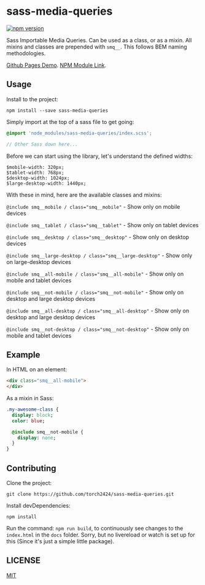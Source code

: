 # sass-media-queries

[![npm version](https://badge.fury.io/js/sass-media-queries.svg)](https://badge.fury.io/js/sass-media-queries)

Sass Importable Media Queries. Can be used as a class, or as a mixin. All mixins and classes are prepended with `smq__`. This follows BEM naming methodologies.

[Github Pages Demo](https://torch2424.github.io/sass-media-queries/).
[NPM Module Link](https://www.npmjs.com/package/sass-media-queries).

## Usage

Install to the project:

```
npm install --save sass-media-queries
```

Simply import at the top of a sass file to get going:

```scss
@import 'node_modules/sass-media-queries/index.scss';

// Other Sass down here...
```

Before we can start using the library, let's understand the defined widths:

```
$mobile-width: 320px;
$tablet-width: 768px;
$desktop-width: 1024px;
$large-desktop-width: 1440px;
```

With these in mind, here are the available classes and mixins:

`@include smq__mobile / class="smq__mobile"` - Show only on mobile devices

`@include smq__tablet / class="smq__tablet"` - Show only on tablet devices

`@include smq__desktop / class="smq__desktop"` - Show only on desktop devices

`@include smq__large-desktop / class="smq__large-desktop"` - Show only on large-desktop devices

`@include smq__all-mobile / class="smq__all-mobile"` - Show only on mobile and tablet devices

`@include smq__not-mobile / class="smq__not-mobile"` - Show only on desktop and large desktop devices

`@include smq__all-desktop / class="smq__all-desktop"` - Show only on desktop and large desktop devices

`@include smq__not-desktop / class="smq__not-desktop"` - Show only on mobile and tablet devices



## Example

In HTML on an element:

```html
<div class="smq__all-mobile">
</div>
```

As a mixin in Sass:

```sass
.my-awesome-class {
  display: block;
  color: blue;

  @include smq__not-mobile {
    display: none;
  }
}
```

## Contributing

Clone the project:

```
git clone https://github.com/torch2424/sass-media-queries.git
```

Install devDependencies:

```
npm install
```

Run the command: `npm run build`, to continuously see changes to the `index.html` in the `docs` folder. Sorry, but no livereload or watch is set up for this (Since it's just a simple little package).

## LICENSE

[MIT](https://choosealicense.com/licenses/mit/#)
